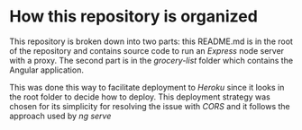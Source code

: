 # How this repository is organized

This repository is broken down into two parts: this README.md is in the root of the repository and contains source code to run an *Express* node server with a proxy. The second part is in the *grocery-list* folder which contains the Angular application.


This was done this way to facilitate deployment to *Heroku* since it looks in the root folder to decide how to deploy. This deployment strategy was chosen for its simplicity for resolving the issue with *CORS* and it follows the approach used by *ng serve*